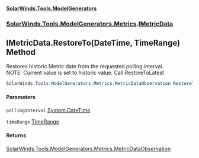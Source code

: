 #### [SolarWinds.Tools.ModelGenerators](index.md 'index')
### [SolarWinds.Tools.ModelGenerators.Metrics](index.md#SolarWinds.Tools.ModelGenerators.Metrics 'SolarWinds.Tools.ModelGenerators.Metrics').[IMetricData](IMetricData.md 'SolarWinds.Tools.ModelGenerators.Metrics.IMetricData')

## IMetricData.RestoreTo(DateTime, TimeRange) Method

Restores historic Metric date from the requested polling interval.  
NOTE: Current value is set to historic value. Call RestoreToLatest

```csharp
SolarWinds.Tools.ModelGenerators.Metrics.MetricDataObservation RestoreTo(System.DateTime pollingInterval, SolarWinds.Tools.ModelGenerators.Metrics.TimeRange timeRange);
```
#### Parameters

<a name='SolarWinds.Tools.ModelGenerators.Metrics.IMetricData.RestoreTo(System.DateTime,SolarWinds.Tools.ModelGenerators.Metrics.TimeRange).pollingInterval'></a>

`pollingInterval` [System.DateTime](https://docs.microsoft.com/en-us/dotnet/api/System.DateTime 'System.DateTime')

<a name='SolarWinds.Tools.ModelGenerators.Metrics.IMetricData.RestoreTo(System.DateTime,SolarWinds.Tools.ModelGenerators.Metrics.TimeRange).timeRange'></a>

`timeRange` [TimeRange](TimeRange.md 'SolarWinds.Tools.ModelGenerators.Metrics.TimeRange')

#### Returns
[SolarWinds.Tools.ModelGenerators.Metrics.MetricDataObservation](https://docs.microsoft.com/en-us/dotnet/api/SolarWinds.Tools.ModelGenerators.Metrics.MetricDataObservation 'SolarWinds.Tools.ModelGenerators.Metrics.MetricDataObservation')